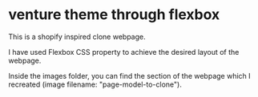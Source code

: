 # venture theme through flexbox

This is a shopify inspired clone webpage. 

I have used Flexbox CSS property to achieve the desired layout of the webpage.

Inside the images folder, you can find the section of the webpage which I recreated (image filename: "page-model-to-clone").